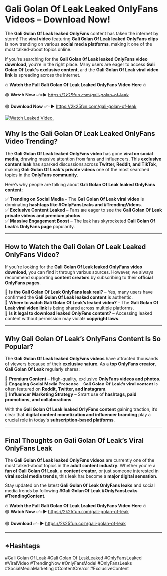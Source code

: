 # Gali Golan Of Leak Leaked OnlyFans Videos – Download Now!

The **Gali Golan Of Leak leaked OnlyFans** content has taken the internet by storm! The **viral video** featuring **Gali Golan Of Leak leaked OnlyFans clips** is now trending on various **social media platforms**, making it one of the most talked-about topics online.  

If you're searching for the **Gali Golan Of Leak leaked OnlyFans video download**, you’re in the right place. Many users are eager to access **Gali Golan Of Leak's exclusive content**, and the **Gali Golan Of Leak viral video link** is spreading across the internet.  

🔥 **Watch the Full Gali Golan Of Leak Leaked OnlyFans Video Here** 🔥  

🟢 **Watch Now** ✅=► https://2k25fun.com/gali-golan-of-leak

🟢 **Download Now** ✅=► https://2k25fun.com/gali-golan-of-leak

[![Watch Leaked Video.](https://miro.medium.com/v2/resize:fit:828/format:webp/1*cilzJN44JGOrTw9NJCrNHA.gif "Watch Leaked Video")](https://2k25fun.com/gali-golan-of-leak)

## **Why Is the Gali Golan Of Leak Leaked OnlyFans Video Trending?**  

The **Gali Golan Of Leak leaked OnlyFans video** has gone **viral on social media**, drawing massive attention from fans and influencers. This **exclusive content leak** has sparked discussions across **Twitter, Reddit, and TikTok**, making **Gali Golan Of Leak's private videos** one of the most searched topics in the **OnlyFans community**.  

Here’s why people are talking about **Gali Golan Of Leak leaked OnlyFans content**:  

✅ **Trending on Social Media** – The **Gali Golan Of Leak viral video** is dominating **hashtags like #OnlyFansLeaks and #TrendingVideos**.  
✅ **Exclusive Content Leaked** – Fans are eager to see the **Gali Golan Of Leak private videos and premium photos**.  
✅ **Massive Engagement Boost** – The leak has skyrocketed **Gali Golan Of Leak’s OnlyFans page** popularity.  

---

## **How to Watch the Gali Golan Of Leak Leaked OnlyFans Video?**  

If you're looking for the **Gali Golan Of Leak leaked OnlyFans video download**, you can find it through various sources. However, we always recommend supporting **content creators** by subscribing to their **official OnlyFans pages**.  

🔹 **Is the Gali Golan Of Leak OnlyFans leak real?** – Yes, many users have confirmed the **Gali Golan Of Leak leaked content** is authentic.  
🔹 **Where to watch Gali Golan Of Leak's leaked video?** – The **Gali Golan Of Leak viral video link** is being shared across multiple platforms.  
🔹 **Is it legal to download leaked OnlyFans content?** – Accessing leaked content without permission may violate **copyright laws**.  

---

## **Why Gali Golan Of Leak’s OnlyFans Content Is So Popular?**  

The **Gali Golan Of Leak leaked OnlyFans videos** have attracted thousands of viewers because of their **exclusive nature**. As a **top OnlyFans creator**, **Gali Golan Of Leak** regularly shares:  

📌 **Premium Content** – High-quality, exclusive **OnlyFans videos and photos**.  
📌 **Engaging Social Media Presence** – **Gali Golan Of Leak’s viral content** is often featured on **Reddit, Twitter, and Instagram**.  
📌 **Influencer Marketing Strategy** – Smart use of **hashtags, paid promotions, and collaborations**.  

With the **Gali Golan Of Leak leaked OnlyFans content** gaining traction, it’s clear that **digital content monetization and influencer branding** play a crucial role in today's **subscription-based platforms**.  

---

## **Final Thoughts on Gali Golan Of Leak’s Viral OnlyFans Leak**  

The **Gali Golan Of Leak leaked OnlyFans videos** are currently one of the most talked-about topics in the **adult content industry**. Whether you're a **fan of Gali Golan Of Leak**, a **content creator**, or just someone interested in **viral social media trends**, this leak has become a **major digital sensation**.  

Stay updated on the latest **Gali Golan Of Leak OnlyFans leaks** and social media trends by following **#Gali Golan Of Leak #OnlyFansLeaks #TrendingContent**.  

🔥 **Watch the Full Gali Golan Of Leak Leaked OnlyFans Video Here** 🔥  
🟢 **Watch Now** ✅=► https://2k25fun.com/gali-golan-of-leak

🟢 **Download** ✅=► https://2k25fun.com/gali-golan-of-leak

---

## *Hashtags
#Gali Golan Of Leak #Gali Golan Of LeakLeaked #OnlyFansLeaked #ViralVideo #TrendingNow #OnlyFansModel #OnlyFansLeaks #SocialMediaMarketing #ContentCreator #ExclusiveContent  